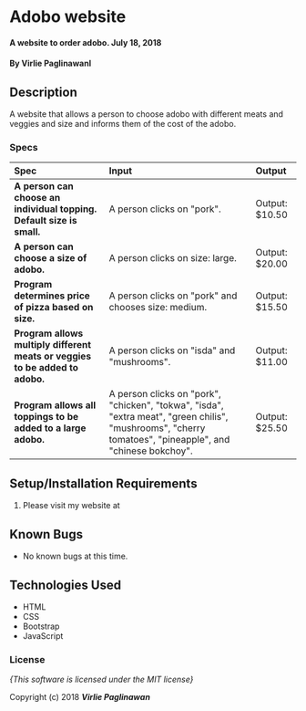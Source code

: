 # Adobo website

#### A website to order adobo. July 18, 2018

#### By **Virlie Paglinawanl**

## Description

A website that allows a person to choose adobo with different meats and veggies and size and informs them of the cost of the adobo.

### Specs
| Spec | Input | Output |
| :-------------     | :------------- | :------------- |
| **A person can choose an individual topping.  Default size is small.** | A person clicks on "pork". | Output: $10.50 |
| **A person can choose a size of adobo.**| A person clicks on size: large. | Output: $20.00 |
| **Program determines price of pizza based on size.**| A person clicks on "pork" and chooses size: medium.  | Output: $15.50 |
| **Program allows multiply different meats or veggies to be added to adobo.** | A person clicks on "isda" and "mushrooms". | Output: $11.00 |
| **Program allows all toppings to be added to a large adobo.** | A person clicks on "pork", "chicken", "tokwa", "isda", "extra meat", "green chilis", "mushrooms", "cherry tomatoes", "pineapple", and "chinese bokchoy". | Output: $25.50 |

## Setup/Installation Requirements

1. Please visit my website at

## Known Bugs
* No known bugs at this time.


## Technologies Used
* HTML
* CSS
* Bootstrap
* JavaScript

### License

*{This software is licensed under the MIT license}*

Copyright (c) 2018 **_Virlie Paglinawan_**
